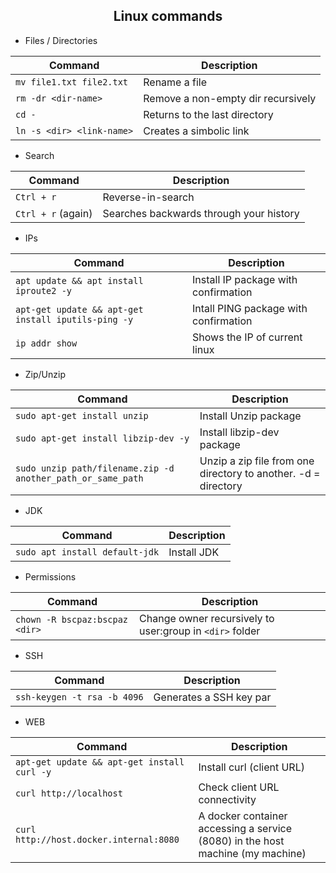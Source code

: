 <h2 align="center">Linux commands</h2>

* Files / Directories

| Command | Description |
| --- | --- |
| `mv file1.txt file2.txt` | Rename a file |
| `rm -dr <dir-name>` | Remove a non-empty dir recursively |
| `cd -` | Returns to the last directory |
| `ln -s <dir> <link-name>`| Creates a simbolic link |


* Search

| Command | Description |
| --- | --- |
| `Ctrl + r` | Reverse-in-search |
| `Ctrl + r` (again) | Searches backwards through your history |


* IPs
 
| Command | Description |
| --- | --- |
| `apt update && apt install iproute2 -y` | Install IP package with confirmation |
| `apt-get update && apt-get install iputils-ping -y` | Intall PING package with confirmation |
| `ip addr show` | Shows the IP of current linux |


* Zip/Unzip

| Command | Description |
| --- | --- |
| `sudo apt-get install unzip` | Install Unzip package |
| `sudo apt-get install libzip-dev -y` | Install libzip-dev package |
| `sudo unzip path/filename.zip -d another_path_or_same_path` | Unzip a zip file from one directory to another. -d = directory |


* JDK

| Command | Description |
| --- | --- |
| `sudo apt install default-jdk` | Install JDK |


* Permissions

| Command | Description |
| --- | --- |
| `chown -R bscpaz:bscpaz <dir>` | Change owner recursively to user:group in `<dir>` folder |


* SSH

| Command | Description |
| --- | --- |
| `ssh-keygen -t rsa -b 4096` | Generates a SSH key par |

* WEB

| Command | Description |
| --- | --- |
| `apt-get update && apt-get install curl -y` | Install curl (client URL) |
| `curl http://localhost` | Check client URL connectivity |
| `curl http://host.docker.internal:8080` | A docker container accessing a service (8080) in the host machine (my machine) |
 
